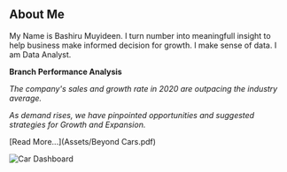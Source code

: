 ## About Me
My Name is Bashiru Muyideen. I turn number into meaningfull insight to help business make informed decision for growth. I make sense of data. I am Data Analyst.

**Branch Performance Analysis**

*The company's sales and growth rate in 2020 are outpacing the industry average.*

*As demand rises, we have pinpointed opportunities and suggested strategies for Growth and Expansion.*

[Read More...](Assets/Beyond Cars.pdf)

![Car Dashboard](https://github.com/user-attachments/assets/1fdfda92-ae22-4140-ab0c-608f1cd418ef)

